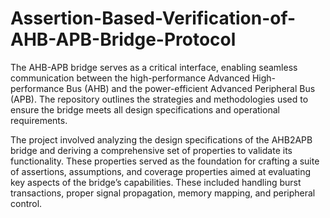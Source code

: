 # Assertion-Based-Verification-of-AHB-APB-Bridge-Protocol
The AHB-APB bridge serves as a critical interface, enabling seamless communication between the high-performance Advanced High-performance Bus (AHB) and the power-efficient Advanced Peripheral Bus (APB). The repository outlines the strategies and methodologies used to ensure the bridge meets all design specifications and operational requirements.

The project involved analyzing the design specifications of the AHB2APB bridge and deriving a comprehensive set of properties to validate its functionality. These properties served as the foundation for crafting a suite of assertions, assumptions, and coverage properties aimed at evaluating key aspects of the bridge’s capabilities. These included handling burst transactions, proper signal propagation, memory mapping, and
peripheral control.
